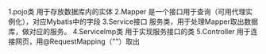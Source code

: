 1.pojo类
用于存放数据库内的实体
2.Mapper
是一个接口用于查询（可用代理实例化），对应Mybatis中的字段
3.Service接口
服务类，用于处理Mapper取出数据库，做对应的服务。
4.ServiceImp类
用于实现服务接口的类
5.Controller
用于连接网页，用@RequestMapping（""）取出